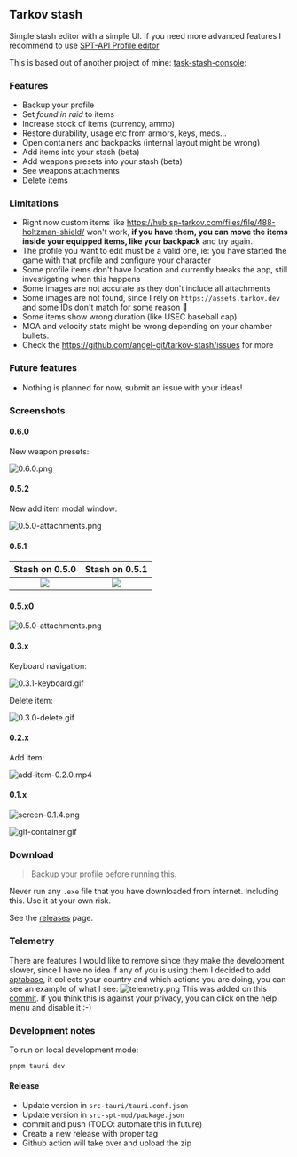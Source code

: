## Tarkov stash

Simple stash editor with a simple UI. If you need more advanced features I recommend to
use [SPT-API Profile editor](https://hub.sp-tarkov.com/files/file/184-spt-aki-profile-editor/)

This is based out of another project of mine: [task-stash-console](https://github.com/angel-git/tarkov-stash-console):

### Features

- Backup your profile
- Set _found in raid_ to items
- Increase stock of items (currency, ammo)
- Restore durability, usage etc from armors, keys, meds...
- Open containers and backpacks (internal layout might be wrong)
- Add items into your stash (beta)
- Add weapons presets into your stash (beta)
- See weapons attachments
- Delete items

### Limitations

- Right now custom items like https://hub.sp-tarkov.com/files/file/488-holtzman-shield/ won't work, **if you have them,
  you can move the items inside your equipped items, like your backpack** and try again.
- The profile you want to edit must be a valid one, ie: you have started the game with that profile and configure your
  character
- Some profile items don't have location and currently breaks the app, still investigating when this happens
- Some images are not accurate as they don't include all attachments
- Some images are not found, since I rely on `https://assets.tarkov.dev` and some IDs don't match for some reason 🤷‍
- Some items show wrong duration (like USEC baseball cap)
- MOA and velocity stats might be wrong depending on your chamber bullets.
- Check the https://github.com/angel-git/tarkov-stash/issues for more

### Future features

- Nothing is planned for now, submit an issue with your ideas!

### Screenshots

#### 0.6.0

New weapon presets:

![0.6.0.png](0.6.0.png)

#### 0.5.2

New add item modal window:

![0.5.0-attachments.png](0.5.2.png)

#### 0.5.1

|    Stash on 0.5.0    |    Stash on 0.5.1    |
| :------------------: | :------------------: |
| ![](0.5.0-stash.png) | ![](0.5.1-stash.png) |

#### 0.5.x0

![0.5.0-attachments.png](0.5.0-attachments.png)

#### 0.3.x

Keyboard navigation:

![0.3.1-keyboard.gif](0.3.1-keyboard.gif)

Delete item:

![0.3.0-delete.gif](0.3.0-delete.gif)

#### 0.2.x

Add item:

![add-item-0.2.0.mp4](https://github.com/angel-git/tarkov-stash/assets/1565058/ab814b9e-d31d-4bd6-aee6-0ad9bc352647)

#### 0.1.x

![screen-0.1.4.png](screen-0.1.4.png)

![gif-container.gif](gif-container.gif)

### Download

> Backup your profile before running this.

Never run any `.exe` file that you have downloaded from internet. Including this. Use it at your own risk.

See the [releases](https://github.com/angel-git/tarkov-stash/releases) page.

### Telemetry

There are features I would like to remove since they make the development slower, since I have no idea if any of you is
using them I decided to add [aptabase](https://aptabase.com), it collects your country and which actions you are doing,
you can see an example of what I see:
![telemetry.png](telemetry.png)
This was added on
this [commit](https://github.com/angel-git/tarkov-stash/commit/fda48224ebc93283b6d9b58f9bbb8e69496122cf). If you think
this is against your privacy, you can click on the help menu and disable it :-)

### Development notes

To run on local development mode:

```shell
pnpm tauri dev
```

#### Release

- Update version in `src-tauri/tauri.conf.json`
- Update version in `src-spt-mod/package.json`
- commit and push (TODO: automate this in future)
- Create a new release with proper tag
- Github action will take over and upload the zip
